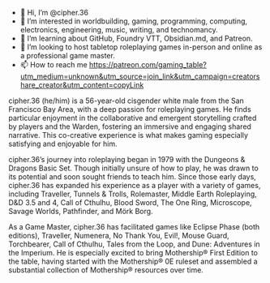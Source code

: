 - 👋 Hi, I’m @cipher.36
- 👀 I’m interested in worldbuilding, gaming, programming, computing, electronics, engineering, music, writing, and technomancy.
- 🌱 I’m learning about GitHub, Foundry VTT, Obsidian.md, and Patreon.
- 💞️ I’m looking to host tabletop roleplaying games in-person and online as a professional game master.
- 📫 How to reach me https://patreon.com/gaming_table?utm_medium=unknown&utm_source=join_link&utm_campaign=creatorshare_creator&utm_content=copyLink

cipher.36 (he/him) is a 56-year-old cisgender white male from the San Francisco Bay Area, with a deep passion for roleplaying games. He finds particular enjoyment in the collaborative and emergent storytelling crafted by players and the Warden, fostering an immersive and engaging shared narrative. This co-creative experience is what makes gaming especially satisfying and enjoyable for him.

cipher.36’s journey into roleplaying began in 1979 with the Dungeons & Dragons Basic Set. Though initially unsure of how to play, he was drawn to its potential and soon sought friends to teach him. Since those early days, cipher.36 has expanded his experience as a player with a variety of games, including Traveller, Tunnels & Trolls, Rolemaster, Middle Earth Roleplaying, D&D 3.5 and 4, Call of Cthulhu, Blood Sword, The One Ring, Microscope, Savage Worlds, Pathfinder, and Mörk Borg.

As a Game Master, cipher.36 has facilitated games like Eclipse Phase (both editions), Traveller, Numenera, No Thank You, Evil!, Mouse Guard, Torchbearer, Call of Cthulhu, Tales from the Loop, and Dune: Adventures in the Imperium. He is especially excited to bring Mothership® First Edition to the table, having started with the Mothership® 0E ruleset and assembled a substantial collection of Mothership® resources over time.



<!---
scottwhit11/scottwhit11 is a ✨ special ✨ repository because its `README.md` (this file) appears on your GitHub profile.
You can click the Preview link to take a look at your changes.
--->
